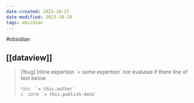 ```yaml
---
date-created: 2023-10-27
date-modified: 2023-10-29
tags: obsidian
---
```

#obsidian

## [[dataview]]

> [!bug] Inline expertion \`= some expertion\` not evalutae if there line of text below
>```
> מחבר  `= this.author` 
> פורסם  ב `= this.publish-date`
